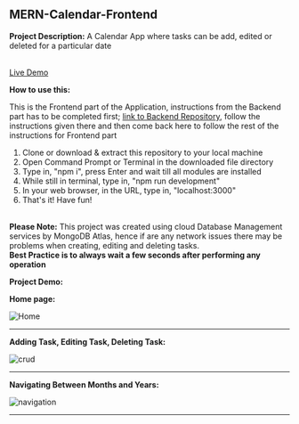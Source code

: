 ## MERN-Calendar-Frontend

**Project Description:**
A Calendar App where tasks can be add, edited or deleted for a particular date
<br/><br/>

[Live Demo](https://omar-mern-contact-keeper.herokuapp.com/login)


**How to use this:**

This is the Frontend part of the Application, instructions from the Backend part has to be completed first; [link to Backend Repository](https://github.com/hotmailbelike/mern-calendar-backend), follow the instructions given there and then come back here to follow the rest of the instructions for Frontend part

1. Clone or download & extract this repository to your local machine
2. Open Command Prompt or Terminal in the downloaded file directory
3. Type in, "npm i", press Enter and wait till all modules are installed
4. While still in terminal, type in, "npm run development"
5. In your web browser, in the URL, type in, "localhost:3000"
6. That's it! Have fun!
   <br/><br/>

**Please Note:**
This project was created using cloud Database Management services by MongoDB Atlas, hence if are any network issues there may be problems when creating, editing and deleting tasks.<br/>
**Best Practice is to always wait a few seconds after performing any operation**

**Project Demo:**

**Home page:**

![Home](https://user-images.githubusercontent.com/25118296/77779692-1d1ec480-707d-11ea-84f1-30208c2764d3.png)

---

**Adding Task, Editing Task, Deleting Task:**

![crud](https://user-images.githubusercontent.com/25118296/77780355-0fb60a00-707e-11ea-8313-77abae5620c0.gif)

---

**Navigating Between Months and Years:**

![navigation](https://user-images.githubusercontent.com/25118296/77780520-53107880-707e-11ea-9e5e-607ed1a0316e.gif)

---


